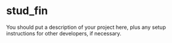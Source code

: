 # stud_fin

You should put a description of your project here, plus any setup instructions for other developers, if necessary.